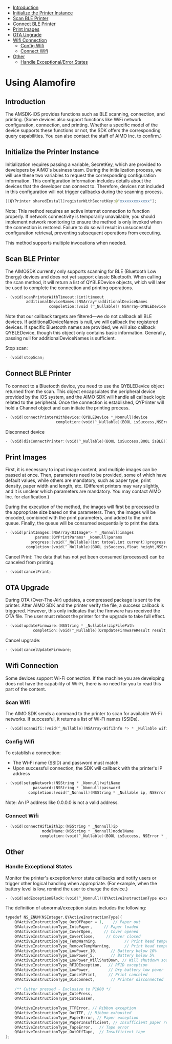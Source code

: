 * [Introduction](#introduction)
* [Initialize the Printer Instance](#initialize-the-printer-instance)
* [Scan BLE Printer](#scan-ble-printer)
* [Connect BLE Printer](#connect-ble-printer)
* [Print Images](#print-images)
* [OTA Upgrade](#ota-upgrade)
* [Wifi Connection](#wifi-connection)
    - [Config Wifi](#config-wifi)
    - [Connect Wifi](#connect-wifi)
* [Other](#other)
    - [Handle Exceptional/Error States](#handle-exceptional-states)


# Using Alamofire

## Introduction
The AMSDK-iOS provides functions such as BLE scanning, connection, and printing. (Some devices also support functions like WiFi network configuration, connection, and printing. Whether a specific model of the device supports these functions or not, the SDK offers the corresponding query capabilities. You can also contact the staff of AIMO Inc. to confirm.)


## Initialize the Printer Instance
Initialization requires passing a variable, SecretKey, which are provided to developers by AiMO's business team. During the initialization process, we will use these two variables to request the corresponding configuration information. This configuration information includes details about the devices that the developer can connect to. Therefore, devices not included in this configuration will not trigger callbacks during the scanning process.
```swift
[[QYPrinter sharedInstall]registerWithSecretKey:@"xxxxxxxxxxxxx"];
```

Note:
This method requires an active internet connection to function properly. If network connectivity is temporarily unavailable, you should implement network monitoring to ensure the method is only invoked when the connection is restored. Failure to do so will result in unsuccessful configuration retrieval, preventing subsequent operations from executing.

This method supports multiple invocations when needed.



## Scan BLE Printer

The AIMOSDK currently only supports scanning for BLE (Bluetooth Low Energy) devices and does not yet support classic Bluetooth. When calling the scan method, it will return a list of QYBLEDevice objects, which will later be used to complete the connection and printing operations.
```swift
- (void)scanPrinterWithTimeout:(int)timeout
         additionalDeviceNames:(NSArray*)additionalDeviceNames
                   compoletion:(void (^_Nullable)( NSArray<QYBLEDevice *> * _Nullable , NSError * _Nullable))completion;
```
Note that our callback targets are filtered—we do not callback all BLE devices. If additionalDeviceNames is null, we will callback the registered devices. If specific Bluetooth names are provided, we will also callback QYBLEDevice, though this object only contains basic information. Generally, passing null for additionalDeviceNames is sufficient.

Stop scan:
```swift
- (void)stopScan;
```


## Connect BLE Printer

To connect to a Bluetooth device, you need to use the QYBLEDevice object returned from the scan. This object encapsulates the peripheral device provided by the iOS system, and the AIMO SDK will handle all callback logic related to the peripheral.
Once the connection is established, QYPrinter will hold a Channel object and can initiate the printing process.
```swift
- (void)connectPrinterWithDevice:(QYBLEDevice *_Nonnull)device
                      completion:(void(^_Nullable)(BOOL isSuccess,NSError * _Nullable error))completion;
```

Disconnect device
```swift
- (void)disConnectPrinter:(void(^_Nullable)(BOOL isSuccess,BOOL isBLE))completion;
```


## Print Images 

First, it is necessary to input image content, and multiple images can be passed at once. Then, parameters need to be provided, some of which have default values, while others are mandatory, such as paper type, print density, paper width and length, etc. (Different printers may vary slightly, and it is unclear which parameters are mandatory. You may contact AIMO Inc. for clarification.)

During the execution of the method, the images will first be processed to the appropriate size based on the parameters. Then, the images will be encoded, combined with the print parameters, and added to the print queue. Finally, the queue will be consumed sequentially to print the data.

```swift
- (void)printImages:(NSArray<UIImage*> * _Nonnull)images
             params:(QYPrintParams* _Nonnull)params
           progress:(void(^_Nullable)(int totoal,int current))progress
         completion:(void(^_Nullable)(BOOL isSuccess,float height,NSError * _Nullable error))completion;
```

Cancel Print: 
The data that has not yet been consumed (processed) can be canceled from printing.

```swift
- (void)cancelPrint;
```

## OTA Upgrade 
During OTA (Over-The-Air) updates, a compressed package is sent to the printer. After AIMO SDK and the printer verify the file, a success callback is triggered. However, this only indicates that the firmware has received the OTA file. The user must reboot the printer for the upgrade to take full effect.

```swift
- (void)updateFirmware:(NSString * _Nullable)zipFilePath
            completion:(void(^_Nullable)(QYUpdateFirmwareResult result,NSError *_Nullable error))completion;
```

Cancel upgrade:

```swift
- (void)cancelUpdateFirmware;
```


##  Wifi Connection 
Some devices support Wi-Fi connection. If the machine you are developing does not have the capability of Wi-Fi, there is no need for you to read this part of the content.

### Scan Wifi
The AIMO SDK sends a command to the printer to scan for available Wi-Fi networks. If successful, it returns a list of Wi-Fi names (SSIDs).

```swift
- (void)scanWifi:(void(^_Nullable)(NSArray<WifiInfo *> * _Nullable wifiArray))completion;
```

###  Config Wifi

To establish a connection:
* The Wi-Fi name (SSID) and password must match.
* Upon successful connection, the SDK will callback with the printer's IP address

```swift
- (void)setupNetwork:(NSString * _Nonnull)wifiName
            password:(NSString * _Nonnull)password
          completion:(void(^_Nonnull)(NSString * _Nullable ip, NSError * _Nullable error))completion;
```
Note: An IP address like 0.0.0.0 is not a valid address.


### Connect Wifi
```swift
- (void)connectWifiWithIp:(NSString * _Nonnull)ip
                modelName:(NSString * _Nonnull)modelName
               completion:(void(^_Nullable)(BOOL isSuccess, NSError * _Nullable error))completion;
```


## Other

### Handle Exceptional States
Monitor the printer's exception/error state callbacks and notify users or trigger other logical handling when appropriate.
(For example, when the battery level is low, remind the user to charge the device.)

```swift
- (void)addExceptionBlock:(void(^_Nonnull)(QYActiveInstructionType exception))compltetion;
```
The definition of abnormal/exception states includes the following:
```swift
typedef NS_ENUM(NSInteger,QYActiveInstructionType){
    QYActiveInstructionType_OutOfPaper = 1,    // Paper out
    QYActiveInstructionType_IntoPaper,     // Paper loaded
    QYActiveInstructionType_CoverOpen,     // Cover opened
    QYActiveInstructionType_CoverClose,     // Cover closed
    QYActiveInstructionType_TempWarning,            // Print head temperature warning
    QYActiveInstructionType_RemoveTempWarning,      // Print head temperature warning cleared
    QYActiveInstructionType_LowPower_10,      // Battery below 10%
    QYActiveInstructionType_LowPower_5,       // Battery below 5%
    QYActiveInstructionType_LowPower_WillShutDown, // Will shutdown soon
    QYActiveInstructionType_RFIDException,   // RFID exception
    QYActiveInstructionType_LowPower,        // Dry battery low power
    QYActiveInstructionType_CancelPrint,     // Print canceled
    QYActiveInstructionType_Disconnect,       // Printer disconnected
    
    /** Cutter pressed - Exclusive to P1000 */
    QYActiveInstructionType_CutePress,
    QYActiveInstructionType_CuteLossen,
    
    QYActiveInstructionType_TTFError, // Ribbon exception
    QYActiveInstructionType_OutTTF, // Ribbon exhausted
    QYActiveInstructionType_PaperError, // Paper exception
    QYActiveInstructionType_PaperInsufficient, // Insufficient paper remaining
    QYActiveInstructionType_TapeError,   // Tape error
    QYActiveInstructionType_OutOffTape,  // Insufficient tape
};
```
